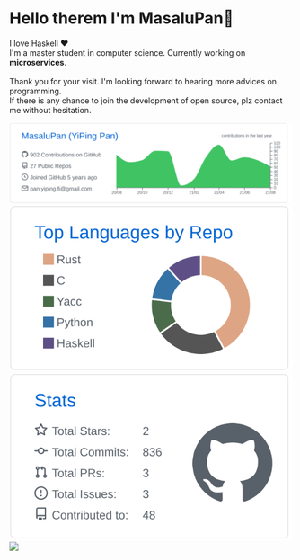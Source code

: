 # Hello therem I'm MasaluPan👋

I love Haskell  :heart:
<br>I'm a master student in computer science. Currently working on **microservices**.
<br>
<br>Thank you for your visit. I'm looking forward to hearing more advices on programming.
<br>If there is any chance to join the development of open source, plz contact me without hesitation.

![](https://raw.githubusercontent.com/MasaluPan/MasaluPan/master/profile-summary-card-output/github/0-profile-details.svg)
![](https://raw.githubusercontent.com/MasaluPan/MasaluPan/master/profile-summary-card-output/github/1-repos-per-language.svg)
![](https://raw.githubusercontent.com/MasaluPan/MasaluPan/master/profile-summary-card-output/github/3-stats.svg)
<br>
![](https://komarev.com/ghpvc/?username=MasaluPan&color=green)


